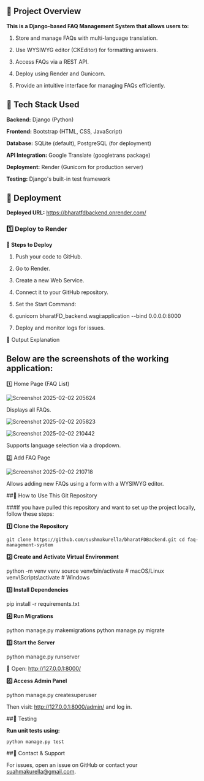 ## 📌 Project Overview

**This is a Django-based FAQ Management System that allows users to:**

1. Store and manage FAQs with multi-language translation.

2. Use WYSIWYG editor (CKEditor) for formatting answers.

3. Access FAQs via a REST API.

4. Deploy using Render and Gunicorn.

5. Provide an intuitive interface for managing FAQs efficiently.

## 📌 Tech Stack Used

**Backend:** Django (Python)

**Frontend:** Bootstrap (HTML, CSS, JavaScript)

**Database:** SQLite (default), PostgreSQL (for deployment)

**API Integration:** Google Translate (googletrans package)

**Deployment:** Render (Gunicorn for production server)

**Testing:** Django's built-in test framework

## 📌 Deployment 

**Deployed URL:** https://bharatfdbackend.onrender.com/
### 1️⃣ Deploy to Render

**🔹 Steps to Deploy**

1. Push your code to GitHub.

2. Go to Render.

3. Create a new Web Service.

4. Connect it to your GitHub repository.

5. Set the Start Command:

6. gunicorn bharatFD_backend.wsgi:application --bind 0.0.0.0:8000

7. Deploy and monitor logs for issues.

📌 Output Explanation

## Below are the screenshots of the working application:

1️⃣ Home Page (FAQ List)

![Screenshot 2025-02-02 205624](https://github.com/user-attachments/assets/472a450e-49d4-4f9a-8df8-bce259a45a2b)

Displays all FAQs.

![Screenshot 2025-02-02 205823](https://github.com/user-attachments/assets/ac7ea2d6-f739-42bd-b20f-6b76a66a2434)

![Screenshot 2025-02-02 210442](https://github.com/user-attachments/assets/1c00fd28-497c-4f9a-88d4-b1733ea3df8b)

Supports language selection via a dropdown.

2️⃣ Add FAQ Page

![Screenshot 2025-02-02 210718](https://github.com/user-attachments/assets/e92087da-0b10-4884-a962-b43d985ffb2c)

Allows adding new FAQs using a form with a WYSIWYG editor.


##📌 How to Use This Git Repository

###If you have pulled this repository and want to set up the project locally, follow these steps:

**1️⃣ Clone the Repository**

`git clone https://github.com/sushmakurella/bharatFDBackend.git
 cd faq-management-system`

**2️⃣ Create and Activate Virtual Environment**

python -m venv venv
source venv/bin/activate  # macOS/Linux
venv\Scripts\activate  # Windows

**3️⃣ Install Dependencies**

pip install -r requirements.txt

**4️⃣ Run Migrations**

python manage.py makemigrations
python manage.py migrate

**5️⃣ Start the Server**

python manage.py runserver

🔗 Open: http://127.0.0.1:8000/

**6️⃣ Access Admin Panel**

python manage.py createsuperuser

Then visit: http://127.0.0.1:8000/admin/ and log in.

##📌 Testing

**Run unit tests using:**

`python manage.py test`


##📌 Contact & Support

For issues, open an issue on GitHub or contact your suahmakurella@gmail.com.
